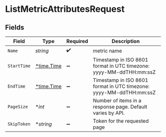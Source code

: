 # ListMetricAttributesRequest


## Fields

| Field                                                              | Type                                                               | Required                                                           | Description                                                        |
| ------------------------------------------------------------------ | ------------------------------------------------------------------ | ------------------------------------------------------------------ | ------------------------------------------------------------------ |
| `Name`                                                             | *string*                                                           | :heavy_check_mark:                                                 | metric name                                                        |
| `StartTime`                                                        | [*time.Time](https://pkg.go.dev/time#Time)                         | :heavy_minus_sign:                                                 | Timestamp in ISO 8601 format in UTC timezone: yyyy-MM-ddTHH:mm:ssZ |
| `EndTime`                                                          | [*time.Time](https://pkg.go.dev/time#Time)                         | :heavy_minus_sign:                                                 | Timestamp in ISO 8601 format in UTC timezone: yyyy-MM-ddTHH:mm:ssZ |
| `PageSize`                                                         | **int*                                                             | :heavy_minus_sign:                                                 | Number of items in a response page. Default varies by API.         |
| `SkipToken`                                                        | **string*                                                          | :heavy_minus_sign:                                                 | Token for the requested page                                       |